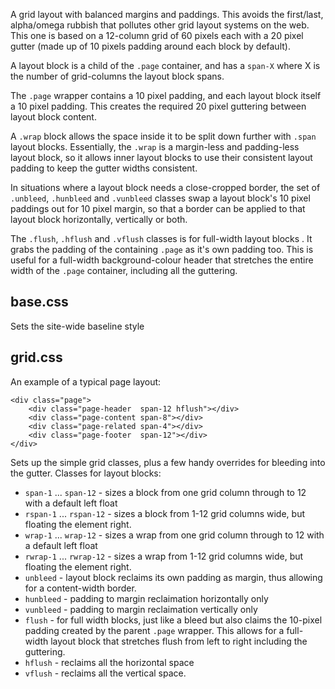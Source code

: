 
A grid layout with balanced margins and paddings. This avoids the first/last, alpha/omega rubbish that pollutes other grid layout systems on the web. This one is based on a 12-column grid of 60 pixels each with a 20 pixel gutter (made up of 10 pixels padding around each block by default).

A layout block is a child of the `.page` container, and has a `span-X` where X is the number of grid-columns the layout block spans.

The `.page` wrapper contains a 10 pixel padding, and each layout block itself a 10 pixel padding. This creates the required 20 pixel guttering between layout block content.

A `.wrap` block allows the space inside it to be split down further with `.span` layout blocks. Essentially, the `.wrap` is a margin-less and padding-less layout block, so it allows inner layout blocks to use their consistent layout padding to keep the gutter widths consistent.

In situations where a layout block needs a close-cropped border, the set of `.unbleed`, `.hunbleed` and `.vunbleed` classes swap a layout block's 10 pixel paddings out for 10 pixel margin, so that a border can be applied to that layout block horizontally, vertically or both. 

The `.flush`, `.hflush` and `.vflush` classes is for full-width layout blocks . It grabs the padding of the containing `.page` as it's own padding too. This is useful for a full-width background-colour header that stretches the entire width of the `.page` container, including all the guttering.

base.css
--------

Sets the site-wide baseline style


grid.css
--------

An example of a typical page layout:

	<div class="page">
		<div class="page-header  span-12 hflush"></div>
		<div class="page-content span-8"></div>
		<div class="page-related span-4"></div>
		<div class="page-footer  span-12"></div>
	</div>

Sets up the simple grid classes, plus a few handy overrides for bleeding into the gutter. Classes for layout blocks:

* `span-1` ... `span-12` - sizes a block from one grid column through to 12 with a default left float
* `rspan-1` ... `rspan-12` - sizes a block from 1-12 grid columns wide, but floating the element right.
* `wrap-1` ... `wrap-12` - sizes a wrap from one grid column through to 12 with a default left float
* `rwrap-1` ... `rwrap-12` - sizes a wrap from 1-12 grid columns wide, but floating the element right.
* `unbleed` - layout block reclaims its own padding as margin, thus allowing for a content-width border.
* `hunbleed` - padding to margin reclaimation horizontally only
* `vunbleed` - padding to margin reclaimation vertically only
* `flush` - for full width blocks, just like a bleed but also claims the 10-pixel padding created by the parent `.page` wrapper. This allows for a full-width layout block that stretches flush from left to right including the guttering.
* `hflush` - reclaims all the horizontal space
* `vflush` - reclaims all the vertical space.



